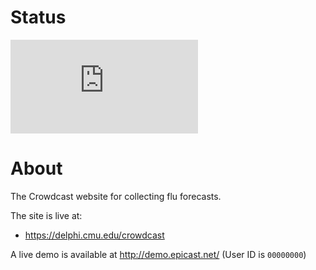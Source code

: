 # Status

[![Deploy Status](https://delphi.midas.cs.cmu.edu/~automation/public/github_deploy_repo/badge.php?repo=cmu-delphi/www-crowdcast)](#)

# About

The Crowdcast website for collecting flu forecasts.

The site is live at:
- https://delphi.cmu.edu/crowdcast

A live demo is available at http://demo.epicast.net/ (User ID is `00000000`)
